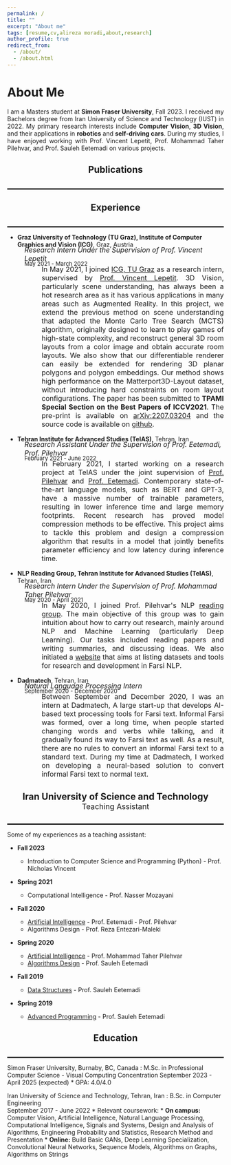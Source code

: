 ```yaml
---
permalink: /
title: ""
excerpt: "About me"
tags: [resume,cv,alireza moradi,about,research]
author_profile: true
redirect_from: 
  - /about/
  - /about.html
---
```

# About Me
<p style="text-align: justify;">
I am a Masters student at <b>Simon Fraser University</b>, Fall 2023. I received my Bachelors degree from Iran University of Science and Technology (IUST) in 2022. My primary research interests include <b>Computer Vision</b>, <b>3D Vision</b>, and their applications in <b>robotics</b> and <b>self-driving cars</b>. During my studies, I have enjoyed working with Prof. Vincent Lepetit, Prof. Mohammad Taher Pilehvar, and Prof. Sauleh Eetemadi on various projects.
</p>

<header>
    <h2 style="margin-bottom: -25px">Publications</h2>
</header>
<hr style="border:0.5px solid"/>
<script src="//ajax.googleapis.com/ajax/libs/jquery/1.11.0/jquery.min.js"></script>
<script src="https://alireza1044.github.io/BibTex.js"></script>
<script src="https://alireza1044.github.io/custom_BibTex.js"></script>
<div class="publications"><div id="list_of_publications_here"></div></div>
<script> bibtex2html_bibfile("https://alireza1044.github.io/list_of_publications.bib", "list_of_publications_here") </script>

<header>
    <h2 style="margin-bottom: -25px">Experience</h2>
</header>
<hr style="border:0.5px solid"/>
<!-- ---------- -->

* **Graz University of Technology (TU Graz), Institute of Computer Graphics and Vision (ICG)**, Graz, Austria  
<p style="margin-left:40px;font-size: 16px;margin-top: -20px;"><i>Research Intern Under the Supervision of Prof. Vincent Lepetit</i></p>
<p style="margin-left:40px;font-size: 13px;margin-top: -22px;">May 2021 - March 2022</p>

<p style="margin-left: 80px; text-align: justify; font-size: 16px;margin-top: -18px;">
In May 2021, I joined <a href="https://www.tugraz.at/institute/icg/home/">ICG, TU Graz</a> as a research intern, supervised by <a href="https://vincentlepetit.github.io">Prof. Vincent Lepetit</a>. 3D Vision, particularly scene understanding, has always been a hot research area as it has various applications in many areas such as Augmented Reality. In this project, we extend the previous method on scene understanding that adapted the Monte Carlo Tree Search (MCTS) algorithm, originally designed to learn to play games of high-state complexity, and reconstruct general 3D room layouts from a color image and obtain accurate room layouts. We also show that our differentiable renderer can easily be extended for rendering 3D planar polygons and polygon embeddings. Our method shows high performance on the Matterport3D-Layout dataset, without introducing hard constraints on room layout configurations. The paper has been submitted to <b>TPAMI Special Section on the Best Papers of ICCV2021</b>. The pre-print is available on <a href="https://arxiv.org/abs/2207.03204">arXiv:2207.03204</a> and the source code is available on <a href="https://github.com/vevenom/MonteScene">github</a>.
</p>


* **Tehran Institute for Advanced Studies (TeIAS)**, Tehran, Iran  
<p style="margin-left:40px;font-size: 16px;margin-top: -20px;"><i>Research Assistant Under the Supervision of Prof. Eetemadi, Prof. Pilehvar</i></p>
<p style="margin-left:40px;font-size: 13px;margin-top: -22px;">February 2021 - June 2022</p>

<p style="margin-left: 80px; text-align: justify; font-size: 16px;margin-top: -18px;">
In February 2021, I started working on a research project at TeIAS under the joint supervision of <a href="https://pilehvar.github.io">Prof. Pilehvar</a> and <a href="http://www.sauleh.ir">Prof. Eetemadi</a>. Contemporary state-of-the-art language models, such as BERT and GPT-3, have a massive number of trainable parameters, resulting in lower inference time and large memory footprints. Recent research has proved model compression methods to be effective. This project aims to tackle this problem and design a compression algorithm that results in a model that jointly benefits parameter efficiency and low latency during inference time.
</p>

* **NLP Reading Group, Tehran Institute for Advanced Studies (TeIAS)**, Tehran, Iran  
<p style="margin-left:40px;font-size: 16px;margin-top: -20px;"><i>Research Intern Under the Supervision of Prof. Mohammad Taher Pilehvar</i></p>
<p style="margin-left:40px;font-size: 13px;margin-top: -22px;">May 2020 - April 2021</p>

<p style="margin-left: 80px; text-align: justify; font-size: 16px;margin-top: -18px;">
In May 2020, I joined Prof. Pilehvar's NLP <a href="https://teias.institute/natural-language-processing-nlp-reading-group">reading group</a>. The main objective of this group was to gain intuition about how to carry out research, mainly around NLP and Machine Learning (particularly Deep Learning). Our tasks included reading papers and writing summaries, and discussing ideas. We also initiated a <a href="https://nlpdataset.ir">website</a> that aims at listing datasets and tools for research and development in Farsi NLP.
</p>

* **Dadmatech**, Tehran, Iran  
<p style="margin-left:40px;font-size: 16px;margin-top: -20px;"><i>Natural Language Processing Intern</i></p>
<p style="margin-left:40px;font-size: 13px;margin-top: -22px;">September 2020 - December 2020</p>

<p style="margin-left: 80px; text-align: justify; font-size: 16px;margin-top: -18px;">
Between September and December 2020, I was an intern at Dadmatech, A large start-up that develops AI-based text processing tools for Farsi text. Informal Farsi was formed, over a long time, when people started changing words and verbs while talking, and it gradually found its way to Farsi text as well. As a result, there are no rules to convert an informal Farsi text to a standard text. During my time at Dadmatech, I worked on developing a neural-based solution to convert informal Farsi text to normal text.
</p>

<!-- ### Iran University of Science and Technology -->
<!-- **<span style="font-size:larger;margin-bottom: -25px;">Iran University of Science and Technology</span>**
:	Teaching Assistant
<hr style="border:0.5px solid;margin-top: -15px;"/> -->

<header>
    <h2>Iran University of Science and Technology<br><sup style="font-weight: normal;">Teaching Assistant</sup></h2>
</header>
<hr style="border:0.5px solid; margin-top: -27px"/>

Some of my experiences as a teaching assistant:  

* **Fall 2023**
	* Introduction to Computer Science and Programming (Python) - Prof. Nicholas Vincent

* **Spring 2021**
	* Computational Intelligence - Prof. Nasser Mozayani

* **Fall 2020**
	* [Artificial Intelligence](http://www.sauleh.ir/ai99/) - Prof. Eetemadi - Prof. Pilehvar
	* Algorithms Design - Prof. Reza Entezari-Maleki

* **Spring 2020**
	* [Artificial Intelligence](https://iust-courses.github.io/ai982/) - Prof. Mohammad Taher Pilehvar
	* [Algorithms Design](http://sauleh.github.io/ad98/) - Prof. Sauleh Eetemadi

* **Fall 2019**
	* [Data Structures](http://www.sauleh.ir/ds98/) - Prof. Sauleh Eetemadi

* **Spring 2019**
	* [Advanced Programming](http://www.sauleh.ir/ap97/) - Prof. Sauleh Eetemadi

<header>
    <h2 style="margin-bottom: -25px">Education</h2>
</header>
<hr style="border:0.1px solid"/>
Simon Fraser University, <span style="font-weight:normal; font-size: 14px;">Burnaby, BC, Canada</span>
:	M.Sc. in Professional Computer Science - Visual Computing Concentration  
September 2023 - April 2025 (expected)
	* GPA: 4.0/4.0

Iran University of Science and Technology, <span style="font-weight:normal; font-size: 14px;">Tehran, Iran</span>
:	B.Sc. in Computer Engineering  
September 2017 - June 2022
	* Relevant coursework:
		* **On campus:** Computer Vision, Artificial Intelligence, Natural Language Processing, Computational Intelligence, Signals and Systems, Design and Analysis of Algorithms, Engineering Probability and Statistics, Research Method and Presentation
		* **Online:** Build Basic GANs, Deep Learning Specialization, Convolutional Neural Networks, Sequence Models, Algorithms on Graphs, Algorithms on Strings

<!-- Shahid Ejei 1 High School
:	Diploma in Mathematics and Physics  
2013 - 2017 -->

<!-- ------

News
======

<font size="3">
<ul>
	<li>
		<b>Apr 2021</b>: I joined ICG, TU Graz as a research intern. We will be working on a 3D Vision project.
	</li>
	<li>
		<b>Feb 2021</b>: I started working on an NLP research project at TeIAS. We will be working on compression methods for BERT-based language models.
	</li>
	<li>
		<b>Sep 2020</b>: I joined Dadmatech as an intern.
	</li>
	<li>
		<b>May 2020</b>: I joined Dr. Pilehvar's NLP reading group.
	</li>
</ul>
</font>
 -->
